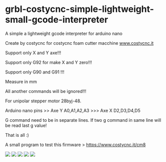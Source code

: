 # grbl-costycnc-simple-lightweight-small-gcode-interpreter
A simple a lightweight gcode interpreter for arduino nano

Create by costycnc for costycnc foam cutter macchine www.costycnc.it

Support only X and Y axe!!!

Support only G92 for make X and Y zero!!!

Support only G90 and G91 !!!

Measure in mm

All another commands will be ignored!!!

For unipolar stepper motor 28byj-48.

Arduino nano pins >> Axe Y  A0,A1,A2,A3 >>> Axe X D2,D3,D4,D5 

G command need to be in separate lines. If two g command in same line will be read last g value!

That is all :)

A small program to test this firmware > https://www.costycnc.it/cm8


<img src="https://github.com/costycnc/grbl-costycnc-simple-lightweight-gcode-interpreter/blob/main/foto/mount8.jpg">

<img src="https://github.com/costycnc/grbl-costycnc-simple-lightweight-gcode-interpreter/blob/main/foto/8.jpg">

<img src="https://github.com/costycnc/grbl-costycnc-simple-lightweight-gcode-interpreter/blob/main/foto/schematic.jpg">

<img src="https://github.com/costycnc/grbl-costycnc-simple-lightweight-gcode-interpreter/blob/main/foto/schematicpc.jpg">

<img src="https://github.com/costycnc/grbl-costycnc-simple-lightweight-gcode-interpreter/blob/main/foto/mini.jpg">



 



